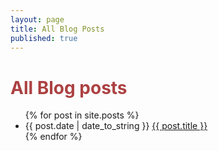 ```yaml
---
layout: page
title: All Blog Posts
published: true
---
```


<h1 style='color:#ac4142'>All Blog posts</h1>
   <ul class="posts">
      {% for post in site.posts %}
      <li><span> {{ post.date | date_to_string }}</span> <a href="{{ post.url }}">{{ post.title }}</a></li>
      {% endfor %}
   </ul>
